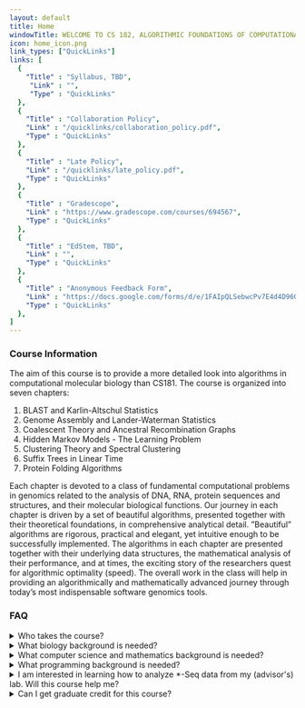 ```yaml
---
layout: default
title: Home
windowTitle: WELCOME TO CS 182, ALGORITHMIC FOUNDATIONS OF COMPUTATIONAL BIOLOGY! 
icon: home_icon.png
link_types: ["QuickLinks"]
links: [
  {
    "Title" : "Syllabus, TBD",
     "Link" : "",
     "Type" : "QuickLinks"
  },
  {
    "Title" : "Collaboration Policy",
    "Link" : "/quicklinks/collaboration_policy.pdf",
    "Type" : "QuickLinks"
  },
  {
    "Title" : "Late Policy",
    "Link" : "/quicklinks/late_policy.pdf",
    "Type" : "QuickLinks"
  },
  {
    "Title" : "Gradescope",
    "Link" : "https://www.gradescope.com/courses/694567",
    "Type" : "QuickLinks"
  },
  {
    "Title" : "EdStem, TBD",
    "Link" : "",
    "Type" : "QuickLinks"
  },
  {
    "Title" : "Anonymous Feedback Form",
    "Link" : "https://docs.google.com/forms/d/e/1FAIpQLSebwcPv7E4d4D96OVIyLUQTfTBJkmnkX9BoqN9gJYOMQ7erDA/viewform",
    "Type" : "QuickLinks"
  },
]
---
```


### Course Information

The aim of this course is to provide a more detailed look into algorithms in computational molecular biology than CS181. The course is organized into seven chapters:

1. BLAST and Karlin-Altschul Statistics
2. Genome Assembly and Lander-Waterman Statistics
3. Coalescent Theory and Ancestral Recombination Graphs
4. Hidden Markov Models - The Learning Problem
5. Clustering Theory and Spectral Clustering
6. Suffix Trees in Linear Time
7. Protein Folding Algorithms

Each chapter is devoted to a class of fundamental computational problems in genomics related to the analysis of DNA, RNA, protein sequences and structures, and their molecular biological functions. Our journey in each chapter is driven by a set of beautiful algorithms, presented together with their theoretical foundations, in comprehensive analytical detail. ”Beautiful” algorithms are rigorous, practical and elegant, yet intuitive enough to be successfully implemented. The algorithms in each chapter are presented together with their underlying data structures, the mathematical analysis of their performance, and at times, the
exciting story of the researchers quest for algorithmic optimality (speed). The overall work in the class will help in providing an algorithmically and mathematically advanced journey through today’s most indispensable software genomics tools.

### FAQ
<details>
  <summary>Who takes the course?</summary>
    CS182 is the sequel to CS181, but tends to attract not only students from the computational biology concentration, but also those in computer science, biology, and applied mathematics. This course assumes in-depth knowledge of a programming language of your choice (python is strongly recommended). Be sure to talk to one of the course staff if you are unsure whether the course is a good fit for you!

</details>

<details>
  <summary>What biology background is needed?</summary>
  There are no biology prerequisites, and no prior biology knowledge is assumed; the material that you need to know will be covered in class.
</details>

<details>
  <summary>What computer science and mathematics background is needed?</summary>
  In order to take this course, you must have taken CS181 in a past semester. From CS181, recall that students in the course generally have some prior exposure to basic concepts of discrete math (graphs, recurrence relations), discrete probability (random variables, independence), and algorithms (big-O notation, pseudocode).
</details>

<details>
  <summary>What programming background is needed?</summary>
  This class is more programming intensive than CS181, so if you had the programming prerequisites for CS181 waived, make sure you spend some time brushing up on your programming skills before the semester starts. If you are at all worried that any of these requirements will be a barrier during the semester, please reach out to one of the course staff – we would love to have everyone interested feel comfortable taking the course!
</details>

<details>
  <summary>I am interested in learning how to analyze *-Seq data from my (advisor's) lab.
  Will this course help me?</summary>

  CS182 follows a similar conceptual theme to CS181, and is, in many ways, a direct extension of CS181. With that said, the goals of CS182 are to teach the algorithmic concepts that underlie a wide variety of software that is used to analyze biological data, particularly in genetics, genomics, and proteomics. The course will not teach you how to use any particular biological software package. Rather, you will learn how this software works, and more importantly for the long-term, how to think about biological problems in a computational way. Thus, when the latest and greatest technology for measuring DNA/RNA/protein is released in 5 or 10 years' time, you will have some algorithmic skills to work with this data, without waiting for the rest of the community to develop tools. If your interests are more narrowly focused on a particular, near-term application, another course might be more appropriate.

</details>

<details>
  <summary>Can I get graduate credit for this course?</summary>

  Yes! Just as in CS281, you will need to complete a significant final project, which includes both a programming and written component. You will need to meet with Professor Istrail sometime during late March or early April to solidify a plan for your project, which will culminate in a presentation and submission early in May. If you are an undergraduate pursuing graduate credit, please speak with Professor Istrail before registering for CS282. Professor Istrail would love to hear ideas that tie both the course content and research of your own into one beautiful project!

</details>

<br>